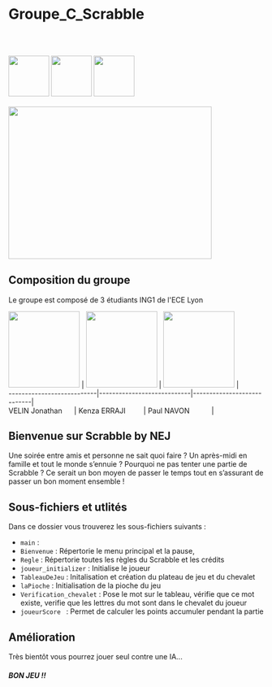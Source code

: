 # Groupe_C_Scrabble
```cs
                                                                          PROJET SCRABBLE
```
&nbsp; &nbsp; &nbsp; &nbsp; &nbsp; &nbsp; &nbsp; &nbsp; &nbsp; &nbsp; &nbsp; &nbsp; &nbsp; &nbsp; &nbsp; &nbsp; &nbsp; &nbsp; &nbsp; &nbsp; &nbsp; &nbsp; &nbsp; &nbsp; &nbsp; &nbsp; &nbsp; &nbsp; &nbsp; &nbsp; &nbsp; &nbsp; &nbsp; &nbsp; &nbsp; &nbsp; &nbsp; &nbsp; &nbsp; &nbsp; &nbsp; &nbsp; &nbsp; &nbsp; &nbsp; &nbsp; &nbsp; &nbsp; &nbsp; &nbsp; &nbsp; &nbsp; &nbsp; &nbsp; &nbsp; &nbsp; &nbsp; &nbsp; &nbsp; &nbsp; &nbsp; &nbsp; 
<img src="https://i.ibb.co/xSGdV7S/bloggif-5fb68021e5dcf.gif" width="80" height="80" /> <img src="https://i.ibb.co/cwRN2Bp/bloggif-5fb680446eb8f.gif" width="80" height="80" /> <img src="https://i.ibb.co/xSGdV7S/bloggif-5fb68021e5dcf.gif" width="80" height="80" />
&nbsp; &nbsp; &nbsp; &nbsp; &nbsp; &nbsp; &nbsp; &nbsp; &nbsp; &nbsp; &nbsp; &nbsp; &nbsp; &nbsp; &nbsp; &nbsp; &nbsp; &nbsp; &nbsp; &nbsp; &nbsp; &nbsp; &nbsp; &nbsp; &nbsp; &nbsp; &nbsp; &nbsp; &nbsp; &nbsp; &nbsp; &nbsp; &nbsp; &nbsp; &nbsp; &nbsp; &nbsp; &nbsp; &nbsp; &nbsp; &nbsp; &nbsp; &nbsp; &nbsp; &nbsp; &nbsp; &nbsp; &nbsp; &nbsp; &nbsp; &nbsp; &nbsp; &nbsp; <img src="https://lh3.googleusercontent.com/qgFIwDrbiKmk4VHi-WASd6C_l5KIbVMabihQcC5cpG98gPO_uTD_OO2LVE6QOdvmLRA8awgAJgVIyaf1fJQi9ZXi9YGuu900=s750" width="400" height="300" />

## Composition du groupe 

Le groupe est composé de 3 étudiants ING1 de l'ECE Lyon <br />

<img src="https://i.ibb.co/tMr0csc/Photo-Jojo.png" width="140" height="150" />
  | <img src="https://i.ibb.co/T1CqCyH/43a2ede7-e724-427a-a627-e49e9cb65383.jpg" width="140" height="150" />
  | <img src="https://i.ibb.co/FKMWvg7/202002-Photo-Paul-rogn-1145-2.jpg" width="140" height="150" /> | <br />
---------------------------|----------------------------|----------------------------|<br />
VELIN Jonathan &nbsp; &nbsp; &nbsp;| Kenza ERRAJI &nbsp; &nbsp; &nbsp; &nbsp; | Paul NAVON &nbsp; &nbsp; &nbsp; &nbsp; &nbsp; |

## Bienvenue sur Scrabble by NEJ 
Une soirée entre amis et personne ne sait quoi faire ? Un après-midi en famille et tout le monde s’ennuie ? Pourquoi ne pas tenter une partie de Scrabble ? Ce serait un bon moyen de passer le temps tout en s’assurant de passer un bon moment ensemble !<br />
## Sous-fichiers et utlités
Dans ce dossier vous trouverez les sous-fichiers suivants :
* `main` :  <br />
* `Bienvenue` : Répertorie le menu principal et la pause, <br />
* `Regle` : Répertorie toutes les règles du Scrabble et les crédits <br />
* `joueur_initializer` : Initialise le joueur <br />
* `TableauDeJeu` : Initalisation et création du plateau de jeu et du chevalet <br />
* `laPioche` : Initialisation de la pioche du jeu <br />
* `Verification_chevalet` : Pose le mot sur le tableau, vérifie que ce mot existe, verifie que les lettres du mot sont dans le chevalet du joueur  <br />
* `joueurScore ` : Permet de calculer les points accumuler pendant la partie <br />

## Amélioration
Très bientôt vous pourrez jouer seul contre une IA...<br />
##### BON JEU !!
